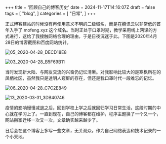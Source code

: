+++
title = '回顾自己的博客历史'
date = 2024-11-17T14:16:07Z
draft = false
tags = [
    "blog",
]
categories = [
    "日常",
]
+++

正式博客建站的时候没有再使用意义不明的二级域名，而是在腾讯云以非常低的首年入手了 mofeng.xyz 这个域名。当时正处于口罩时期，教学采用线上网课的方式进行，这给了我接触网络合理的理由，于是日夜沉迷于此。下图是2020年4月28日的博客截图和百度网站统计。

![05_2020-04-28_DECD18E8](/img/05_2020-04-28_DECD18E8.jpeg)

![03_2020-04-28_B5F69B11](/img/03_2020-04-28_B5F69B11.png)

当时发现新大陆、与网友交流的兴奋仍记忆清晰。对我影响比较大的是寒枫所在的凤栖社区，虽然我只是透明人窥屏的存在，但还是我口罩时代一段难忘的记忆。

![06_2020-04-28_C7C2E849](/img/06_2020-04-28_C7C2E849.png)

![13_2020-03-31_3DB40746](/img/13_2020-03-31_3DB40746.jpeg)

疫情的影响慢慢减退之后，回到学校上学之后就回归学习日常生活，这段时期的中心就在学习上了。一直到现在，自己的博客都在维护，程序主题换了一个又一个，网站搬家迁移一次又一次，文章确实越来越少了。

日后会在这个博客上多写一些文章，无关观众，作为自己网络表达和技术记录的一个小天地。